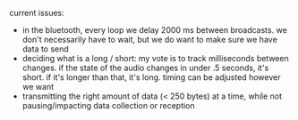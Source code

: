 current issues:
- in the bluetooth, every loop we delay 2000 ms between broadcasts. we don't necessarily have to wait, but we do want to make sure we have data to send
- deciding what is a long / short: my vote is to track milliseconds between changes. if the state of the audio changes in under .5 seconds, it's short. if it's longer than that, it's long. timing can be adjusted however we want
- transmitting the right amount of data (< 250 bytes) at a time, while not pausing/impacting data collection or reception
